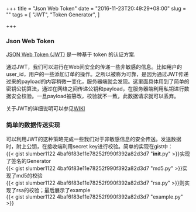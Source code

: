 +++
title = "Json Web Token"
date = "2016-11-23T20:49:29+08:00"
slug = ""
tags = [
  "JWT",
  "Token Generator",
]

+++

### Json Web Token

[JSON Web Token (JWT)](https://tools.ietf.org/html/rfc7519) 是一种基于 token 的认证方案.

通过JWT，我们可以进行在Web间安全的传递一些非敏感的信息。比如用户的user_id，用户的一些添加订单的操作。之所以被称为可靠，是因为通过JWT传递过来的payload的内容稍微一变化，服务器端就会发现。这里面具体用到了简单的密钥公钥算法，通过在网络之间传递公钥和payload，在服务器端利用私钥进行数据安全校验。一旦payload被篡改，校验就不一致，此数据请求就可以丢弃。

关于JWT的详细说明可以参见[WIKI](https://en.wikipedia.org/wiki/JSON_Web_Token)

### 简单的数据传送实现
可以利用JWT的这种策略完成一些我们对于非敏感信息的安全传送。发送数据时，附上公钥，在接收端利用secret key进行校验。简单的实现在gist中：    
{{< gist slumber1122 4baf6f83e11e78252f990f392a82d3d7 "__init__.py" >}}实现了签名的Generator  
{{< gist slumber1122 4baf6f83e11e78252f990f392a82d3d7 "md5.py" >}}实现了md5的校验  
{{< gist slumber1122 4baf6f83e11e78252f990f392a82d3d7 "rsa.py" >}}则实现了rsa的校验；最后展示了example  
{{< gist slumber1122 4baf6f83e11e78252f990f392a82d3d7 "example.py" >}}
